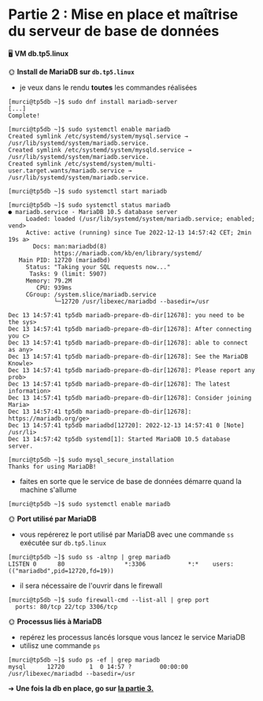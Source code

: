 # Partie 2 : Mise en place et maîtrise du serveur de base de données

🖥️ **VM db.tp5.linux**



🌞 **Install de MariaDB sur `db.tp5.linux`**

- je veux dans le rendu **toutes** les commandes réalisées

```
[murci@tp5db ~]$ sudo dnf install mariadb-server
[...]
Complete!

[murci@tp5db ~]$ sudo systemctl enable mariadb
Created symlink /etc/systemd/system/mysql.service → /usr/lib/systemd/system/mariadb.service.
Created symlink /etc/systemd/system/mysqld.service → /usr/lib/systemd/system/mariadb.service.
Created symlink /etc/systemd/system/multi-user.target.wants/mariadb.service → /usr/lib/systemd/system/mariadb.service.

[murci@tp5db ~]$ sudo systemctl start mariadb

[murci@tp5db ~]$ sudo systemctl status mariadb
● mariadb.service - MariaDB 10.5 database server
     Loaded: loaded (/usr/lib/systemd/system/mariadb.service; enabled; vend>
     Active: active (running) since Tue 2022-12-13 14:57:42 CET; 2min 19s a>
       Docs: man:mariadbd(8)
             https://mariadb.com/kb/en/library/systemd/
   Main PID: 12720 (mariadbd)
     Status: "Taking your SQL requests now..."
      Tasks: 9 (limit: 5907)
     Memory: 79.2M
        CPU: 939ms
     CGroup: /system.slice/mariadb.service
             └─12720 /usr/libexec/mariadbd --basedir=/usr

Dec 13 14:57:41 tp5db mariadb-prepare-db-dir[12678]: you need to be the sys>
Dec 13 14:57:41 tp5db mariadb-prepare-db-dir[12678]: After connecting you c>
Dec 13 14:57:41 tp5db mariadb-prepare-db-dir[12678]: able to connect as any>
Dec 13 14:57:41 tp5db mariadb-prepare-db-dir[12678]: See the MariaDB Knowle>
Dec 13 14:57:41 tp5db mariadb-prepare-db-dir[12678]: Please report any prob>
Dec 13 14:57:41 tp5db mariadb-prepare-db-dir[12678]: The latest information>
Dec 13 14:57:41 tp5db mariadb-prepare-db-dir[12678]: Consider joining Maria>
Dec 13 14:57:41 tp5db mariadb-prepare-db-dir[12678]: https://mariadb.org/ge>
Dec 13 14:57:41 tp5db mariadbd[12720]: 2022-12-13 14:57:41 0 [Note] /usr/li>
Dec 13 14:57:42 tp5db systemd[1]: Started MariaDB 10.5 database server.

[murci@tp5db ~]$ sudo mysql_secure_installation
Thanks for using MariaDB!
```

- faites en sorte que le service de base de données démarre quand la machine s'allume

```
[murci@tp5db ~]$ sudo systemctl enable mariadb
```

🌞 **Port utilisé par MariaDB**

- vous repérerez le port utilisé par MariaDB avec une commande `ss` exécutée sur `db.tp5.linux`

```
[murci@tp5db ~]$ sudo ss -altnp | grep mariadb
LISTEN 0      80                 *:3306            *:*    users:(("mariadbd",pid=12720,fd=19))
```

- il sera nécessaire de l'ouvrir dans le firewall

```
[murci@tp5db ~]$ sudo firewall-cmd --list-all | grep port
  ports: 80/tcp 22/tcp 3306/tcp
```

🌞 **Processus liés à MariaDB**

- repérez les processus lancés lorsque vous lancez le service MariaDB
- utilisz une commande `ps`

```
[murci@tp5db ~]$ sudo ps -ef | grep mariadb
mysql      12720       1  0 14:57 ?        00:00:00 /usr/libexec/mariadbd --basedir=/usr
```

➜ **Une fois la db en place, go sur [la partie 3.](Rendu_Tp5_part_3.md)**